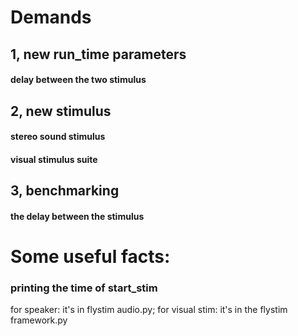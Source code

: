 # Demands
## 1, new run_time parameters
#### delay between the two stimulus
## 2, new stimulus
#### stereo sound stimulus
#### visual stimulus suite
## 3, benchmarking
#### the delay between the stimulus

# Some useful facts:
### printing the time of start_stim
for speaker: it's in flystim audio.py; for visual stim: it's in the flystim framework.py